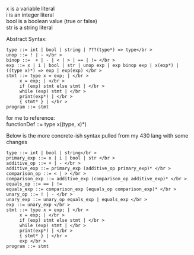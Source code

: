 x is a variable literal </br >
i is an integer literal </br >
bool is a boolean value (true or false) </br >
str is a string literal </br >

Abstract Syntax:

```
type ::= int | bool | string | ???(type*) => type</br >
unop ::= ! | - </br >
binop ::=  + | - | < | > | == | != </br >
exp ::= x | i | bool | str | unop exp | exp binop exp | x(exp*) | ((type x)*) => exp | exp(exp) </br >
stmt ::= type x = exp; | </br >
	 x = exp; | </br >
	 if (exp) stmt else stmt | </br >
	 while (exp) stmt | </br >
	 print(exp*) | </br >
	 { stmt* } | </br >
program ::= stmt

```

for me to reference: </br>
functionDef ::= type x((type, x)*) </br>

Below is the more concrete-ish syntax pulled from my 430 lang with some changes

```
type ::= int | bool | string</br >
primary_exp ::= x | i | bool | str </br >
additive_op ::= + | - </br >
additive_exp ::= primary_exp (additive_op primary_exp)* </br >
comparison_op ::= < | > </br >
comparison_exp ::= additive_exp (comparison_op additive_exp)* </br >
equals_op ::= == | !=
equals_exp ::= comparison_exp (equals_op comparison_exp)* </br >
unary_op ::= ! | - </br >
unary_exp ::= unary_op equals_exp | equals_exp </br >
exp ::= unary_exp </br >
stmt ::= type x = exp; | </br >
	 x = exp; | </br >
	 if (exp) stmt else stmt | </br >
	 while (exp) stmt | </br >
	 print(exp*) | </br >
	 { stmt* } | </br >
	 exp </br >
program ::= stmt
```